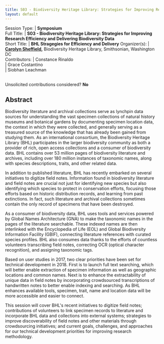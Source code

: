 ```yaml
---
title: S03 - Biodiversity Heritage Library: Strategies for Improving Research Efficiency and Delivering Biodiversity Data 
layout: default
---
```


Session Type: | **Symposium**  
Full Title:   | **S03 - Biodiversity Heritage Library: Strategies for Improving Research Efficiency and Delivering Biodiversity Data**  
Short Title:  | **BHL Stragegies for Efficiency and Delivery**
Organizer(s): | **[Carolyn Sheffield](mailto:sheffieldc@si.edu),** Biodiversity Heritage Library, Smithsonian, Washington DC  
Contributors: | Constance Rinaldo  
              | Grace Costantino  
              | Siobhan Leachman  
  
  
<p><br />Unsolicited contributions considered? <strong>No</strong></p>

<!--
title test: fragment removed: through Digital Library Collections
**How many 80-minute sessions are you requesting?** 1
**Is your session open to unsolicited contributions?** No
**Technical Requirements:** 
No, just the usual projector, mic, etc
-->


## Abstract  

Biodiversity literature and archival collections serve as lynchpin data sources for understanding the vast specimen collections of natural history museums and botanical gardens by documenting specimen location data, the context in which they were collected, and generally serving as a treasured source of the knowledge that has already been gained from studying them. As an international consortium, the Biodiversity Heritage Library (BHL) participates in the larger biodiversity community as both a provider of rich, open access collections and a consumer of biodiversity data. BHL contains over 53 million pages of biodiversity literature and archives, including over 180 million instances of taxonomic names, along with species descriptions, traits, and other related data.

In addition to published literature, BHL has recently embarked on several initiatives to digitize field notes. Information found in biodiversity literature and field notes are crucial not just for identifying new species but also identifying which species to protect in conservation efforts, focusing those efforts based on historic distribution records, and learning from past extinctions. In fact, such literature and archival collections sometimes contain the only record of specimens that have been destroyed.

As a consumer of biodiversity data, BHL uses tools and services powered by Global Names Architecture (GNA) to make the taxonomic names in the pages of the literature searchable. These indexed names are then interlinked with the Encyclopedia of Life (EOL) and Global Biodiversity Information Facility (GBIF), connecting literature references with curated species profiles. BHL also consumes data thanks to the efforts of countless volunteers transcribing field notes, correcting OCR (optical character recognition), and assigning taxonomic tags.

Based on user studies in 2017, two clear priorities have been set for technical development in 2018.  First is to launch full text searching, which will better enable extraction of specimen information as well as geographic locations and common names.  Next is to enhance the extractability of unique data in field notes by incorporating crowdsourced transcriptions of handwritten notes to better enable indexing and searching.  As BHL enhances available tools, specimen, trait, name and location data will be more accessible and easier to connect. 

This session will cover BHL's recent initiatives to digitize field notes; contributions of volunteers to link specimen records to literature and incorporate BHL data and collections into external systems; strategies to improve discoverability of field notes and other materials through crowdsourcing initiatives; and current goals, challenges, and approaches for our technical development priorities for improving research methodology.
